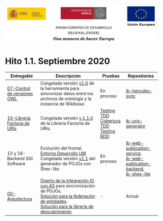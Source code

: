 ![](./images/logos_feder.png)

# Hito 1.1. Septiembre 2020

| Entregable                                                   | Descripción                                                  | Pruebas                                                      | Repositorios                                                 |
| ------------------------------------------------------------ | ------------------------------------------------------------ | ------------------------------------------------------------ | ------------------------------------------------------------ |
| [07-Control de versiones OWL](./07-Control_de_versiones_OWL/ASIO_Izertis_ControlDeVersionesOWL.md) | Congelada versión [v1.0](https://github.com/HerculesCRUE/ib-hercules-sync/tree/v1.0) de la herramienta para sincronizar datos entre los archivos de ontología y la instancia de Wikibase. | En proceso                                                   | [ib-hercules-sync](https://github.com/HerculesCRUE/ib-hercules-sync) |
| [10-Librería Factoría de URIs](https://github.com/HerculesCRUE/ib-uris-generator) | Congelada versión [v.1.1.0](https://github.com/HerculesCRUE/ib-uris-generator/releases) de la Librería Factoría de URIs. | [Testing TDD](http://herc-iz-front-desa.atica.um.es:8070/uris-generator/surefire/surefire-report.html)<br/>[Cobertura TDD](http://herc-iz-front-desa.atica.um.es:8070/uris-generator/jacoco/)<br/>[Testing BDD](https://github.com/HerculesCRUE/ib-uris-generator/blob/master/docs/testing.md) | [ib-uris-generator](https://github.com/HerculesCRUE/ib-uris-generator) |
| 13 y 16-Backend SGI Software<br />                           | Evolución del frontal. [Entorno Desarrollo UM](http://herc-iz-front-desa.atica.um.es:81/web-publication-service/main/sparql) <br />Congelada versión [v1.1](https://github.com/HerculesCRUE/ib-shex-lite/tree/v1.1) del generador de POJOs con Shex-lite. | En proceso                                                   | [ib-web-publication-service](https://github.com/HerculesCRUE/ib-web-publication-service),<br /> [ib-web-publication-backend](https://github.com/HerculesCRUE/ib-web-publication-backend), <br />[ib-shex-lite](https://github.com/HerculesCRUE/ib-shex-lite)<br /> |
| [00-Arquitectura](./00-Arquitectura/architecture.md)         | [Diseño de la integración IO con AS](./00-Arquitectura/integracion/integration.md) para sincronización de POJOs. <br />[Solución para la federación de entidades](./00-Arquitectura/Federación/ASIO_Izertis_Federación.md).<br />[Solución para la librería de descubrimiento](./24-Librería_de_descubrimiento/ASIO_Libreria_de_descubrimiento.md). | -                                                            | Actual                                                       |


